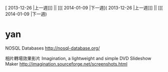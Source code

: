 [ 2013-12-26 |上一週]]] || [[[ 2014-01-09 |下一週]( 2013-12-26 |上一週]]] || [[[ 2014-01-09 |下一週)



# yan


NOSQL Databases
<http://nosql-database.org/>  

相片轉場效果影片
Imagination, a lightweight and simple DVD Slideshow Maker
<http://imagination.sourceforge.net/screenshots.html>  